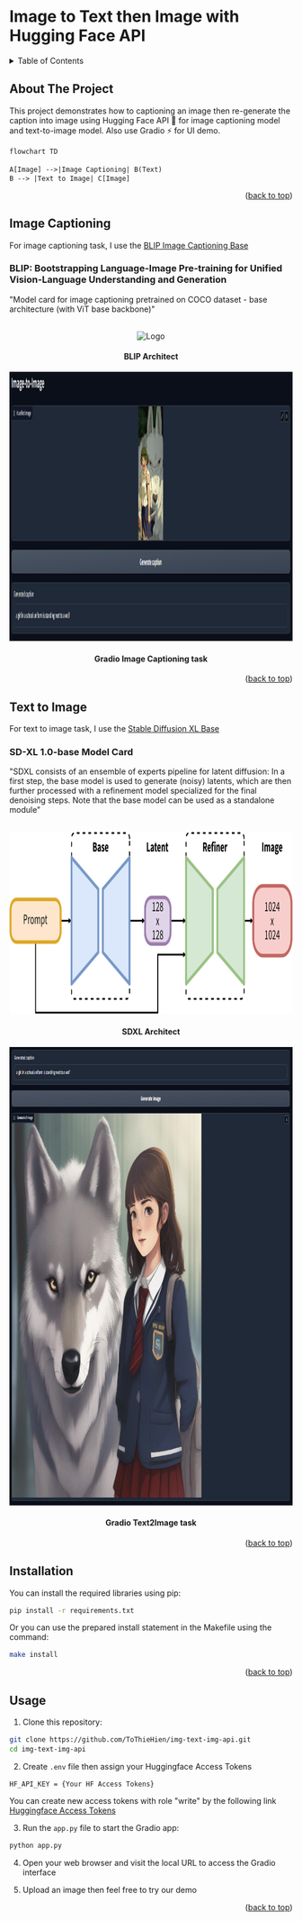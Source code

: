 # Image to Text then Image with Hugging Face API

<!-- TABLE OF CONTENTS -->
<details>
  <summary>Table of Contents</summary>
  <ol>
    <li><a href="#about-the-project">About The Project</a>
    <li><a href="#image-captioning">Image Captioning</a>
    <li><a href="#text-to-image">Text to Image</a>
    <li><a href="#installation">Installation</a>
    <li><a href="#usage">Usage</a></li>
  </ol>
</details>

<!-- ABOUT THE PROJECT -->
## About The Project

This project demonstrates how to captioning an image then re-generate the caption into image using Hugging Face API 🤗 for image captioning model and text-to-image model. Also use Gradio ⚡ for UI demo.

```mermaid
flowchart TD

A[Image] -->|Image Captioning| B(Text)
B --> |Text to Image| C[Image]
```

<p align="right">(<a href="#readme-top">back to top</a>)</p>



<!-- IMAGE CAPTIONING -->
## Image Captioning

For image captioning task, I use the [BLIP Image Captioning Base](https://huggingface.co/Salesforce/blip-image-captioning-base)

### BLIP: Bootstrapping Language-Image Pre-training for Unified Vision-Language Understanding and Generation
"Model card for image captioning pretrained on COCO dataset - base architecture (with ViT base backbone)"

<br />
<div align="center">
  <a>
    <img src="images/BLIP.gif" alt="Logo" width="440" height="300">
  </a>
  <h4 align="center">BLIP Architect</h4>

  <a>
    <img src="images/img-to-text.png" alt="Logo" width="1528" height="478">
  </a>
  <h4 align="center">Gradio Image Captioning task</h4>
</div>

<p align="right">(<a href="#readme-top">back to top</a>)</p>



<!-- TEXT TO IMAGE -->
## Text to Image

For text to image task, I use the [Stable Diffusion XL Base](https://huggingface.co/stabilityai/stable-diffusion-xl-base-1.0)

### SD-XL 1.0-base Model Card
"SDXL consists of an ensemble of experts pipeline for latent diffusion: In a first step, the base model is used to generate (noisy) latents, which are then further processed with a refinement model specialized for the final denoising steps. Note that the base model can be used as a standalone module"

<br />
<div align="center">
  <a>
    <img src="images/SD.png" alt="Logo" width="918" height="323">
  </a>
  <h4 align="center">SDXL Architect</h4>

  <a>
    <img src="images/text-to-img.png" alt="Logo" width="1021" height="814">
  </a>
  <h4 align="center">Gradio Text2Image task</h4>
</div>

<p align="right">(<a href="#readme-top">back to top</a>)</p>

<!-- INSTALLATION -->
## Installation

You can install the required libraries using pip:

```bash
pip install -r requirements.txt
```

Or you can use the prepared install statement in the Makefile using the command:

```bash
make install
```

<p align="right">(<a href="#readme-top">back to top</a>)</p>



<!-- USAGE -->
## Usage

1. Clone this repository:

```bash
git clone https://github.com/ToThieHien/img-text-img-api.git
cd img-text-img-api
```

2. Create `.env` file then assign your Huggingface Access Tokens

```env
HF_API_KEY = {Your HF Access Tokens}
```
You can create new access tokens with role "write" by the following link
[Huggingface Access Tokens](https://huggingface.co/settings/tokens)

3. Run the `app.py` file to start the Gradio app:

```bash
python app.py
```

4. Open your web browser and visit the local URL to access the Gradio interface

5. Upload an image then feel free to try our demo

<p align="right">(<a href="#readme-top">back to top</a>)</p>

